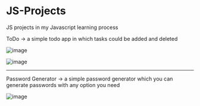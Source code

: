 # JS-Projects
JS projects in my Javascript learning process 

ToDo -> a simple todo app in which tasks could be added and deleted

![image](https://user-images.githubusercontent.com/77495573/186470062-8937e44e-69e6-4304-aca7-50c42dae2d68.png)

![image](https://user-images.githubusercontent.com/77495573/185687240-b158af30-9949-4910-9fd8-713569201627.png)

---------------------------------------------------------------------------------------------------------------

Password Generator -> a simple password generator which you can generate passwords with any option you need

![image](https://user-images.githubusercontent.com/77495573/185924577-4a65a9d2-888a-469c-bb87-edaf65aa083b.png)


